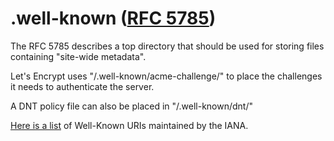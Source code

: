 # .well-known ([RFC 5785](https://tools.ietf.org/html/rfc5785))

The RFC 5785 describes a top directory that should be used for storing
files containing "site-wide metadata".

Let's Encrypt uses "/.well-known/acme-challenge/" to place the challenges it needs to
authenticate the server.

A DNT policy file can also be placed in "/.well-known/dnt/"

[Here is a list](https://www.iana.org/assignments/well-known-uris/well-known-uris.xhtml) of Well-Known URIs maintained by the IANA.
